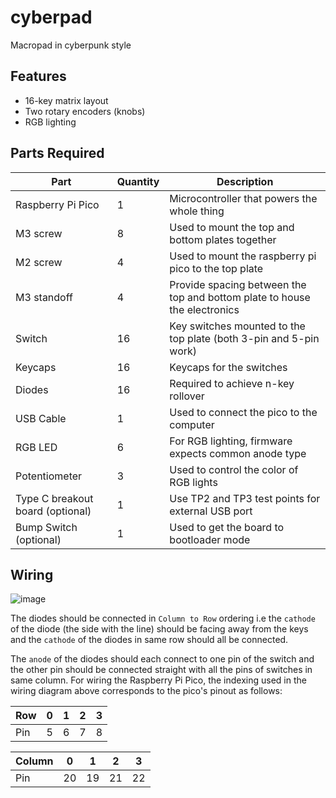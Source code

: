 # cyberpad
Macropad in cyberpunk style

## Features
- 16-key matrix layout
- Two rotary encoders (knobs)
- RGB lighting

## Parts Required
| Part | Quantity | Description |
|  -   |    -     |  -  |
| Raspberry Pi Pico | 1 | Microcontroller that powers the whole thing |
| M3 screw | 8 | Used to mount the top and bottom plates together |
| M2 screw | 4 | Used to mount the raspberry pi pico to the top plate |
| M3 standoff | 4 | Provide spacing between the top and bottom plate to house the electronics |
| Switch | 16 | Key switches mounted to the top plate (both 3-pin and 5-pin work)|
| Keycaps | 16 | Keycaps for the switches |
| Diodes | 16 | Required to achieve n-key rollover |
| USB Cable | 1 | Used to connect the pico to the computer |
| RGB LED | 6 | For RGB lighting, firmware expects common anode type |
| Potentiometer | 3 | Used to control the color of RGB lights |
| Type C breakout board (optional) | 1 | Use TP2 and TP3 test points for external USB port |
| Bump Switch (optional) | 1 | Used to get the board to bootloader mode |

## Wiring

![image](https://github.com/ArchUsr64/cyberpad/assets/83179501/e986ac87-07e0-424e-9d61-23c771e0715e)

The diodes should be connected in `Column to Row` ordering i.e the `cathode` of the diode (the side with the line) should be facing away from the keys and the `cathode` of the diodes in same row should all be connected.  

The `anode` of the diodes should each connect to one pin of the switch and the other pin should be connected straight with all the pins of switches in same column. 
For wiring the Raspberry Pi Pico, the indexing used in the wiring diagram above corresponds to the pico's pinout as follows:

| Row | 0 | 1 | 2 | 3 |
|  -  | - | - | - | - |
| Pin | 5 | 6 | 7 | 8 |

| Column | 0 | 1 | 2 | 3 |
|  -  | - | - | - | - |
| Pin | 20 | 19 | 21 | 22 |
